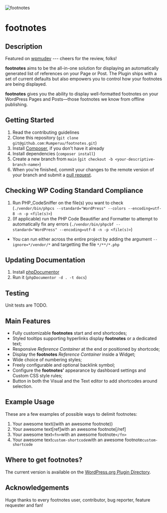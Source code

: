 ![footnotes](https://raw.githubusercontent.com/media-competence-institute/footnotes/main/img/footnotes.png)

# footnotes

## Description

Featured on [wpmudev](http://premium.wpmudev.org/blog/12-surprisingly-useful-wordpress-plugins-you-dont-know-about/) --- cheers for the review, folks!

**footnotes** aims to be the all-in-one solution for displaying an automatically generated list of references on your Page or Post. The Plugin ships with a set of current defaults but also empowers you to control how your footnotes are being displayed.

**footnotes** gives you the ability to display well-formatted footnotes on your WordPress Pages and Posts—those footnotes we know from offline publishing.

## Getting Started

1. Read the contributing guidelines
1. Clone this repository (`git clone git@github.com:Rumperuu/footnotes.git`)
1. Install [Composer](https://getcomposer.org/download/), if you don't have it already
1. Install dependencies (`composer install`)
1. Create a new branch from `main` (`git checkout -b <your-descriptive-branch-name>`)
1. When you're finished, commit your changes to the remote version of your branch
   and submit a [pull request](https://github.com/Rumperuu/footnotes/pulls).

## Checking WP Coding Standard Compliance

1. Run PHP_CodeSniffer on the file(s) you want to check (`./vendor/bin/phpcs --standard="WordPress" --colors --encoding=utf-8 -n -p <file(s)>`)
1. (If applicable) run the PHP Code Beautifier and Formatter to attempt to automatically fix any errors (`./vendor/bin/phpcbf --standard="WordPress" --encoding=utf-8 -n -p <file(s)>`)
  - You can run either across the entire project by adding the argument `--ignore=*/vendor/*` and targetting the file `*/**/*.php`

## Updating Documentation

1. Install [phpDocumentor](https://phpdoc.org/)
1. Run it (`phpDocumentor -d . -t docs`)

## Testing

Unit tests are TODO.

## Main Features

- Fully customizable **footnotes** start and end shortcodes;
- Styled tooltips supporting hyperlinks display **footnotes** or a dedicated text;
- Responsive *Reference Container* at the end or positioned by shortcode;
- Display the **footnotes** *Reference Container* inside a Widget;
- Wide choice of numbering styles;
- Freely configurable and optional backlink symbol;
- Configure the **footnotes’** appearance by dashboard settings and Custom CSS style rules;
- Button in both the Visual and the Text editor to add shortcodes around selection.

## Example Usage

These are a few examples of possible ways to delimit footnotes:

1. Your awesome text((with an awesome footnote))
2. Your awesome text[ref]with an awesome footnote[/ref]
3. Your awesome text`<fn>`with an awesome footnote`</fn>`
4. Your awesome text`custom-shortcode`with an awesome footnote`custom-shortcode`

## Where to get footnotes?

The current version is available on the [WordPress.org Plugin Directory](https://wordpress.org/plugins/footnotes/).

## Acknowledgements

Huge thanks to every footnotes user, contributor, bug reporter, feature requester and fan!
